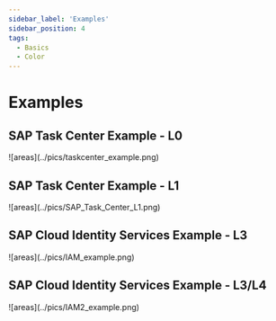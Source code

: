 ```yaml
---
sidebar_label: 'Examples'
sidebar_position: 4
tags:
  - Basics
  - Color
---
```


# Examples

## SAP Task Center Example - L0

<div className="stc_l0">
![areas](../pics/taskcenter_example.png)
</div>

## SAP Task Center Example - L1

<div className="stc_l1">
![areas](../pics/SAP_Task_Center_L1.png)
</div>

## SAP Cloud Identity Services Example - L3

<div className="iam">
![areas](../pics/IAM_example.png)
</div>

## SAP Cloud Identity Services Example - L3/L4

<div className="iam">
![areas](../pics/IAM2_example.png)
</div>

